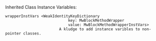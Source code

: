 Inherited Class Instance Variables:

	wrapperInstVars	<WeakIdentityKeyDictionary
								key: MwBlockMethodWrapper
								value: MwBlockMethodWrapperInstVars>
							A kludge to add instance varibles to non-pointer classes.